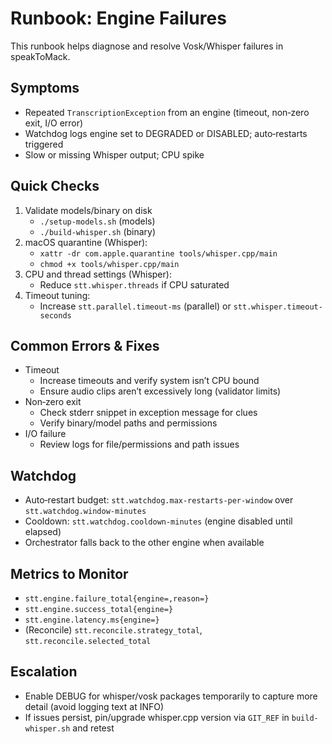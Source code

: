 # Runbook: Engine Failures

This runbook helps diagnose and resolve Vosk/Whisper failures in speakToMack.

## Symptoms
- Repeated `TranscriptionException` from an engine (timeout, non‑zero exit, I/O error)
- Watchdog logs engine set to DEGRADED or DISABLED; auto‑restarts triggered
- Slow or missing Whisper output; CPU spike

## Quick Checks
1. Validate models/binary on disk
   - `./setup-models.sh` (models)
   - `./build-whisper.sh` (binary)
2. macOS quarantine (Whisper):
   - `xattr -dr com.apple.quarantine tools/whisper.cpp/main`
   - `chmod +x tools/whisper.cpp/main`
3. CPU and thread settings (Whisper):
   - Reduce `stt.whisper.threads` if CPU saturated
4. Timeout tuning:
   - Increase `stt.parallel.timeout-ms` (parallel) or `stt.whisper.timeout-seconds`

## Common Errors & Fixes
- Timeout
  - Increase timeouts and verify system isn’t CPU bound
  - Ensure audio clips aren’t excessively long (validator limits)
- Non‑zero exit
  - Check stderr snippet in exception message for clues
  - Verify binary/model paths and permissions
- I/O failure
  - Review logs for file/permissions and path issues

## Watchdog
- Auto‑restart budget: `stt.watchdog.max-restarts-per-window` over `stt.watchdog.window-minutes`
- Cooldown: `stt.watchdog.cooldown-minutes` (engine disabled until elapsed)
- Orchestrator falls back to the other engine when available

## Metrics to Monitor
- `stt.engine.failure_total{engine=,reason=}`
- `stt.engine.success_total{engine=}`
- `stt.engine.latency.ms{engine=}`
- (Reconcile) `stt.reconcile.strategy_total`, `stt.reconcile.selected_total`

## Escalation
- Enable DEBUG for whisper/vosk packages temporarily to capture more detail (avoid logging text at INFO)
- If issues persist, pin/upgrade whisper.cpp version via `GIT_REF` in `build-whisper.sh` and retest
